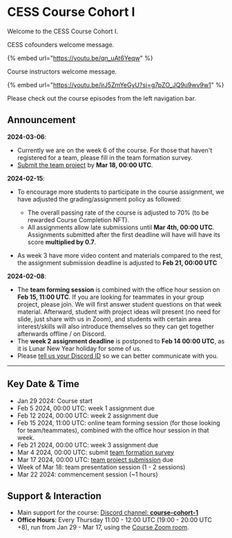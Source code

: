 # CESS Course Cohort I

Welcome to the CESS Course Cohort I.

CESS cofounders welcome message.

{% embed url="https://youtu.be/qn_uAt6Yeqw" %}

Course instructors welcome message.

{% embed url="https://youtu.be/irJ5ZmYeGyU?si=g7pZO_JQ9u9wv9w1" %}

Please check out the course episodes from the left navigation bar.

## Announcement

**2024-03-06**:

- Currently we are on the week 6 of the course. For those that haven't registered for a team, please fill in the team formation survey.
- [Submit the team project](https://forms.gle/X2WNjt7EQQu4gQp57) by **Mar 18, 00:00 UTC**.

**2024-02-15**:

- To encourage more students to participate in the course assignment, we have adjusted the grading/assignment policy as followed:
   - The overall passing rate of the course is adjusted to 70% (to be rewarded Course Completion NFT).
   - All assignments allow late submissions until **Mar 4th, 00:00 UTC**. Assignments submitted after the first deadline will have will have its score **multiplied by 0.7**.

- As week 3 have more video content and materials compared to the rest, the assignment submission deadline is adjusted to **Feb 21, 00:00 UTC**

**2024-02-08**:
- The **team forming session** is combined with the office hour session on **Feb 15, 11:00 UTC**. If you are looking for teammates in your group project, please join. We will first answer student questions on that week material. Afterward, student with project ideas will present (no need for slide, just share with us in Zoom), and students with certain area interest/skills will also introduce themselves so they can get together afterwards offline / on Discord.
- The **week 2 assignment deadline** is postponed to **Feb 14 00:00 UTC**, as it is Lunar New Year holiday for some of us.
- Please [tell us your Discord ID](https://forms.gle/ZLEeH3SEL8RwYQha9) so we can better communicate with you.

---

## Key Date & Time

- Jan 29 2024: Course start
- Feb  5 2024, 00:00 UTC: week 1 assignment due
- Feb 12 2024, 00:00 UTC: week 2 assignment due
- Feb 15 2024, 11:00 UTC: online team forming session (for those looking for team/teammates), combined with the office hour session in that week.
- Feb 21 2024, 00:00 UTC: week 3 assignment due
- Mar  4 2024, 00:00 UTC: submit [team formation survey](https://forms.gle/hm1HFxCFHDmc4Wxz7)
- Mar 17 2024, 00:00 UTC: [team project submission](https://forms.gle/xqbzCVUVEELUjJxC6) due
- Week of Mar 18: team presentation session (1 - 2 sessions)
- Mar 22 2024: commencement session (~1 hours)

## Support & Interaction

- Main support for the course: [Discord channel: **course-cohort-1**](https://discord.gg/73rmNYTsW5)
- **Office Hours**: Every Thursday 11:00 - 12:00 UTC (19:00 - 20:00 UTC +8), run from Jan 29 - Mar 17, using the [Course Zoom room](https://us02web.zoom.us/j/88536105861?pwd=MkhhRjFXdHlsTDg3YlovOFZBMXI1UT09).
